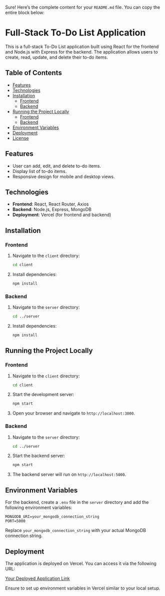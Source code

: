 Sure! Here’s the complete content for your `README.md` file. You can copy the entire block below:

# Full-Stack To-Do List Application

This is a full-stack To-Do List application built using React for the frontend and Node.js with Express for the backend. The application allows users to create, read, update, and delete their to-do items.

## Table of Contents

- [Features](#features)
- [Technologies](#technologies)
- [Installation](#installation)
  - [Frontend](#frontend)
  - [Backend](#backend)
- [Running the Project Locally](#running-the-project-locally)
  - [Frontend](#frontend)
  - [Backend](#backend)
- [Environment Variables](#environment-variables)
- [Deployment](#deployment)
- [License](#license)

## Features

- User can add, edit, and delete to-do items.
- Display list of to-do items.
- Responsive design for mobile and desktop views.

## Technologies

- **Frontend**: React, React Router, Axios
- **Backend**: Node.js, Express, MongoDB
- **Deployment**: Vercel (for frontend and backend)

## Installation

### Frontend

1. Navigate to the `client` directory:

   ```bash
   cd client
   ```

2. Install dependencies:

   ```bash
   npm install
   ```

### Backend

1. Navigate to the `server` directory:

   ```bash
   cd ../server
   ```

2. Install dependencies:

   ```bash
   npm install
   ```

## Running the Project Locally

### Frontend

1. Navigate to the `client` directory:

   ```bash
   cd client
   ```

2. Start the development server:

   ```bash
   npm start
   ```

3. Open your browser and navigate to `http://localhost:3000`.

### Backend

1. Navigate to the `server` directory:

   ```bash
   cd ../server
   ```

2. Start the backend server:

   ```bash
   npm start
   ```

3. The backend server will run on `http://localhost:5000`.

## Environment Variables

For the backend, create a `.env` file in the `server` directory and add the following environment variables:

```
MONGODB_URI=your_mongodb_connection_string
PORT=5000
```

Replace `your_mongodb_connection_string` with your actual MongoDB connection string.

## Deployment

The application is deployed on Vercel. You can access it via the following URL:

[Your Deployed Application Link](https://your-vercel-app.vercel.app)

Ensure to set up environment variables in Vercel similar to your local setup.
